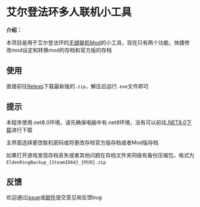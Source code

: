 # 艾尔登法环多人联机小工具

**介绍：** 

本项目是用于艾尔登法环的[无缝联机Mod](https://www.nexusmods.com/eldenring/mods/510)的小工具，现在只有两个功能，快捷修改mod设定和转换mod的存档和官方版的存档

## 使用

直接前往[Releas](https://github.com/HeTongRe4per/EldenRingSeamlessCoopTool/releases)下载最新版的`.zip`，解压后运行`.exe`文件即可

## 提示

本程序使用.net8.0环境，请先确保电脑中有.net8环境，没有可以前往[.NET8.0下载](https://dotnet.microsoft.com/zh-cn/download/dotnet/8.0)进行下载

主界面选择更改联机密码或将更改存档官方版存档或者Mod版存档

如果打开游戏发现存档丢失或者其他问题在存档文件夹同级有备份压缩包，格式为`EldenRingBackup_{SteamID64}_{时间}.zip`

## 反馈

欢迎通过[issue](https://github.com/HeTongRe4per/EldenRingSeamlessCoopTool/issues)或[邮件](mailto:zhang_zlf@outlook.com)提交意见和反馈bug
